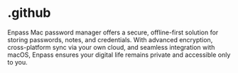 # .github
Enpass Mac password manager offers a secure, offline-first solution for storing passwords, notes, and credentials. With advanced encryption, cross-platform sync via your own cloud, and seamless integration with macOS, Enpass ensures your digital life remains private and accessible only to you.
